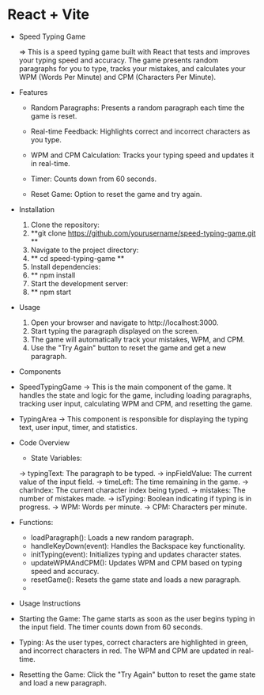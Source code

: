 # React + Vite

* Speed Typing Game

    => This is a speed typing game built with React that tests and improves your typing speed and accuracy. The game presents random paragraphs for you to type, 
       tracks 
       your mistakes, and calculates your WPM (Words Per Minute) and CPM (Characters Per Minute).

* Features

   * Random Paragraphs: Presents a random paragraph each time the game is reset.
     
   * Real-time Feedback: Highlights correct and incorrect characters as you type.
   * WPM and CPM Calculation: Tracks your typing speed and updates it in real-time.
   * Timer: Counts down from 60 seconds.
   * Reset Game: Option to reset the game and try again.

* Installation
  
  1. Clone the repository:
  2. **git clone https://github.com/yourusername/speed-typing-game.git **
  3. Navigate to the project directory:
  4. ** cd speed-typing-game **
  5. Install dependencies:
  6. ** npm install
  7. Start the development server:
  8. ** npm start


* Usage
  1. Open your browser and navigate to http://localhost:3000.
  2. Start typing the paragraph displayed on the screen.
  3. The game will automatically track your mistakes, WPM, and CPM.
  4. Use the "Try Again" button to reset the game and get a new paragraph.
  
* Components
 * SpeedTypingGame
 -> This is the main component of the game. It handles the state and logic for the game, including loading paragraphs, tracking user input, calculating WPM and 
   CPM, and resetting the game.

* TypingArea
 -> This component is responsible for displaying the typing text, user input, timer, and statistics.

* Code Overview
  * State Variables:
  
  -> typingText: The paragraph to be typed.
  -> inpFieldValue: The current value of the input field.
  -> timeLeft: The time remaining in the game.
  -> charIndex: The current character index being typed.
  -> mistakes: The number of mistakes made.
  -> isTyping: Boolean indicating if typing is in progress.
  -> WPM: Words per minute.
  -> CPM: Characters per minute.
  
* Functions:

  * loadParagraph(): Loads a new random paragraph.
  * handleKeyDown(event): Handles the Backspace key functionality.
  * initTyping(event): Initializes typing and updates character states.
  * updateWPMAndCPM(): Updates WPM and CPM based on typing speed and accuracy.
  * resetGame(): Resets the game state and loads a new paragraph.
  * 
  
* Usage Instructions
 * Starting the Game: The game starts as soon as the user begins typing in the input field. The timer counts down from 60 seconds.
 * Typing: As the user types, correct characters are highlighted in green, and incorrect characters in red. The WPM and CPM are updated in real-time.
 * Resetting the Game: Click the "Try Again" button to reset the game state and load a new paragraph.
  
 
    
  


